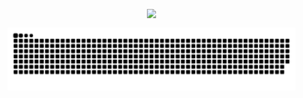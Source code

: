 <p align="center">
  <img src="https://skillicons.dev/icons?i=git,linux,python,django,postgresql,fastapi,api" />
</p>





<div align="center">
  <a href="https://github.com/windvenx">
  <img src="https://github.com/bimashazaman/Github-snake-SVG/raw/master/snake.svg"
       alt="snake" /></a>
</div>
